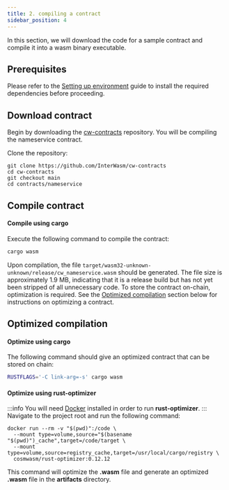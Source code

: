 ```yaml
---
title: 2. compiling a contract
sidebar_position: 4
---
```


In this section, we will download the code for a sample contract and compile it into a wasm binary executable.


## Prerequisites

Please refer to the [Setting up environment](/cosmwasm/getting-started/set-up-environment) guide to install the required dependencies before proceeding.

## Download contract
Begin by downloading the [cw-contracts](https://github.com/InterWasm/cw-contracts) repository. You will be compiling the nameservice contract.

Clone the repository:
```
git clone https://github.com/InterWasm/cw-contracts
cd cw-contracts
git checkout main
cd contracts/nameservice
```

## Compile contract

#### Compile using cargo
Execute the following command to compile the contract:
```bash
cargo wasm
```
Upon compilation, the file `target/wasm32-unknown-unknown/release/cw_nameservice.wasm` should be generated. The file size is approximately 1.9 MB, indicating that it is a release build but has not yet been stripped of all unnecessary code. To store the contract on-chain, optimization is required. See the [Optimized compilation](#optimize-using-rust-optimizer) section below for instructions on optimizing a contract.

## Optimized compilation

#### Optimize using cargo
The following command should give an optimized contract that can be stored on chain:
```bash
RUSTFLAGS='-C link-arg=-s' cargo wasm
```

#### Optimize using rust-optimizer
:::info 
You will need [Docker](https://www.docker.com/) installed in order to run **rust-optimizer**.
:::
Navigate to the project root and run the following command:
```
docker run --rm -v "$(pwd)":/code \
  --mount type=volume,source="$(basename "$(pwd)")_cache",target=/code/target \
  --mount type=volume,source=registry_cache,target=/usr/local/cargo/registry \
  cosmwasm/rust-optimizer:0.12.12
```
This command will optimize the **.wasm** file and generate an optimized **.wasm** file in the **artifacts** directory.
